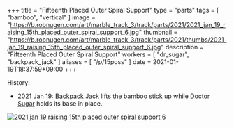 +++
title = "Fifteenth Placed Outer Spiral Support"
type = "parts"
tags = [ "bamboo", "vertical" ]
image = "https://b.robnugen.com/art/marble_track_3/track/parts/2021/2021_jan_19_raising_15th_placed_outer_spiral_support_6.jpg"
thumbnail = "https://b.robnugen.com/art/marble_track_3/track/parts/2021/thumbs/2021_jan_19_raising_15th_placed_outer_spiral_support_6.jpg"
description = "Fifteenth Placed Outer Spiral Support"
workers = [
    "dr_sugar",
    "backpack_jack"
]
aliases = [
    "/p/15poss"
]
date = 2021-01-19T18:37:59+09:00
+++


History:

* 2021 Jan 19:  [Backpack Jack](/workers/backpack_jack/) lifts the bamboo stick up while [Doctor Sugar](/workers/dr_sugar/) holds its base in place.

[![2021 jan 19 raising 15th placed outer spiral support 6](//b.robnugen.com/art/marble_track_3/track/parts/2021/thumbs/2021_jan_19_raising_15th_placed_outer_spiral_support_6.jpg)](//b.robnugen.com/art/marble_track_3/track/parts/2021/2021_jan_19_raising_15th_placed_outer_spiral_support_6.jpg)
